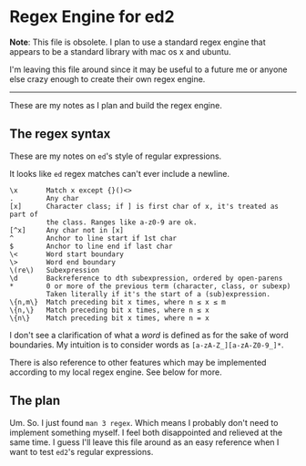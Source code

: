 # Regex Engine for ed2

**Note**: This file is obsolete. I plan to use a standard regex engine that appears to be
a standard library with mac os x and ubuntu.

I'm leaving this file around since it may be useful to a future me or anyone else
crazy enough to create their own regex engine.

---

These are my notes as I plan and build the regex engine.

## The regex syntax

These are my notes on `ed`'s style of regular expressions.

It looks like `ed` regex matches can't ever include a newline.

    \x       Match x except {}()<>
    .        Any char
    [x]      Character class; if ] is first char of x, it's treated as part of
             the class. Ranges like a-z0-9 are ok.
    [^x]     Any char not in [x]
    ^        Anchor to line start if 1st char
    $        Anchor to line end if last char
    \<       Word start boundary
    \>       Word end boundary
    \(re\)   Subexpression
    \d       Backreference to dth subexpression, ordered by open-parens
    *        0 or more of the previous term (character, class, or subexp)
             Taken literally if it's the start of a (sub)expression.
    \{n,m\}  Match preceding bit x times, where n ≤ x ≤ m
    \{n,\}   Match preceding bit x times, where n ≤ x
    \{n\}    Match preceding bit x times, where n = x

I don't see a clarification of what a *word* is defined as for the sake of word
boundaries. My intuition is to consider words as `[a-zA-Z_][a-zA-Z0-9_]*`.

There is also reference to other features which may be implemented according to
my local regex engine. See below for more.

## The plan

Um. So. I just found `man 3 regex`. Which means I probably don't need to
implement something myself. I feel both disappointed and relieved at the same
time. I guess I'll leave this file around as an easy reference when I want to
test `ed2`'s regular expressions.

